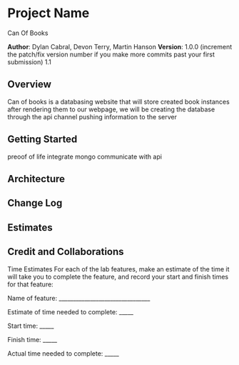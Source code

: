 # Project Name
Can Of Books

**Author**: Dylan Cabral, Devon Terry, Martin Hanson
**Version**: 1.0.0 (increment the patch/fix version number if you make more commits past your first submission) 1.1

## Overview
<!-- Provide a high level overview of what this application is and why you are building it, beyond the fact that it's an assignment for this class. (i.e. What's your problem domain?) -->

Can of books is a databasing website that will store created book instances after rendering them to our webpage, we will be creating the database through the api channel pushing information to the server

## Getting Started
<!-- What are the steps that a user must take in order to build this app on their own machine and get it running? -->
preoof of life
integrate mongo
communicate with api


## Architecture
<!-- Provide a detailed description of the application design. What technologies (languages, libraries, etc) you're using, and any other relevant design information. -->

## Change Log
<!-- Use this area to document the iterative changes made to your application as each feature is successfully implemented. Use time stamps. Here's an example:

01-01-2001 4:59pm - Application now has a fully-functional express server, with a GET route for the location resource. -->

## Estimates
<!-- See below -->

## Credit and Collaborations
<!-- Give credit (and a link) to other people or resources that helped you build this application. -->
Time Estimates
For each of the lab features, make an estimate of the time it will take you to complete the feature, and record your start and finish times for that feature:

Name of feature: ________________________________

Estimate of time needed to complete: _____

Start time: _____

Finish time: _____

Actual time needed to complete: _____
